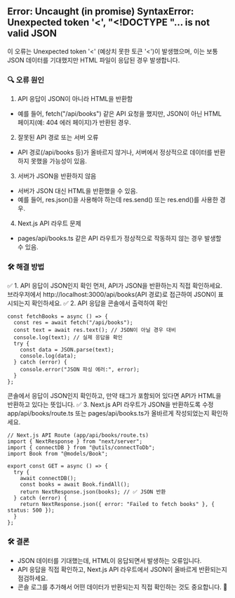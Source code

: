 ## Error: Uncaught (in promise) SyntaxError: Unexpected token '<', "<!DOCTYPE "... is not valid JSON


이 오류는 Unexpected token '<' (예상치 못한 토큰 '<')이 발생했으며, 이는 보통 JSON 데이터를 기대했지만 HTML 파일이 응답된 경우 발생합니다.

### 🔍 오류 원인
1. API 응답이 JSON이 아니라 HTML을 반환함
- 예를 들어, fetch("/api/books") 같은 API 요청을 했지만, JSON이 아닌 HTML 페이지(예: 404 에러 페이지)가 반환된 경우.

2. 잘못된 API 경로 또는 서버 오류
- API 경로(/api/books 등)가 올바르지 않거나, 서버에서 정상적으로 데이터를 반환하지 못했을 가능성이 있음.

3. 서버가 JSON을 반환하지 않음
- 서버가 JSON 대신 HTML을 반환했을 수 있음.
- 예를 들어, res.json()을 사용해야 하는데 res.send() 또는 res.end()를 사용한 경우.

4. Next.js API 라우트 문제
- pages/api/books.ts 같은 API 라우트가 정상적으로 작동하지 않는 경우 발생할 수 있음.


### 🛠 해결 방법
✅ 1. API 응답이 JSON인지 확인
먼저, API가 JSON을 반환하는지 직접 확인하세요.
브라우저에서 http://localhost:3000/api/books(API 경로)로 접근하여 JSON이 표시되는지 확인하세요.
✅ 2. API 응답을 콘솔에서 출력하여 확인
```tsx
const fetchBooks = async () => {
  const res = await fetch("/api/books");
  const text = await res.text(); // JSON이 아닐 경우 대비
  console.log(text); // 실제 응답을 확인
  try {
    const data = JSON.parse(text);
    console.log(data);
  } catch (error) {
    console.error("JSON 파싱 에러:", error);
  }
};
```
콘솔에서 응답이 JSON인지 확인하고, 만약 <html> 태그가 포함되어 있다면 API가 HTML을 반환하고 있다는 뜻입니다.
✅ 3. Next.js API 라우트가 JSON을 반환하도록 수정
app/api/books/route.ts 또는 pages/api/books.ts가 올바르게 작성되었는지 확인하세요.
```tsx
// Next.js API Route (app/api/books/route.ts)
import { NextResponse } from "next/server";
import { connectDB } from "@utils/connectToDb";
import Book from "@models/Book";

export const GET = async () => {
  try {
    await connectDB();
    const books = await Book.findAll();
    return NextResponse.json(books); // ✅ JSON 반환
  } catch (error) {
    return NextResponse.json({ error: "Failed to fetch books" }, { status: 500 });
  }
};
```
### 🛠 결론
- JSON 데이터를 기대했는데, HTML이 응답되면서 발생하는 오류입니다.
- API 응답을 직접 확인하고, Next.js API 라우트에서 JSON이 올바르게 반환되는지 점검하세요.
- 콘솔 로그를 추가해서 어떤 데이터가 반환되는지 직접 확인하는 것도 중요합니다. 🚀
